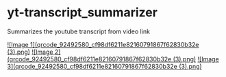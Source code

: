 # yt-transcript_summarizer
Summarizes the youtube transcript from video link

[![Image 1](qrcode_92492580_cf98df6211e82160791867f62830b32e (3).png)](https://link-to-your-page-1)
[![Image 2](qrcode_92492580_cf98df6211e82160791867f62830b32e (3).png)](https://link-to-your-page-2)
[![Image 3](qrcode_92492580_cf98df6211e82160791867f62830b32e (3).png)](https://link-to-your-page-3)
